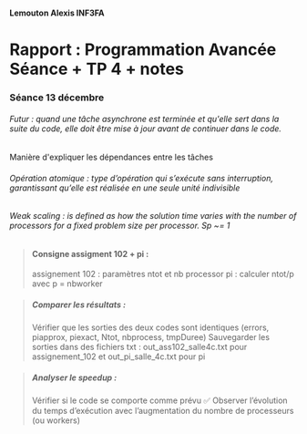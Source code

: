 #### Lemouton Alexis INF3FA

# Rapport : Programmation Avancée Séance + TP 4 + notes


### Séance 13 décembre

###### Futur : quand une tâche asynchrone est terminée et qu'elle sert dans la suite du code, elle doit être mise à jour avant de continuer dans le code.
Manière d'expliquer les dépendances entre les tâches

###### Opération atomique : type d’opération qui s’exécute sans interruption, garantissant qu’elle est réalisée en une seule unité indivisible

###### Weak scaling : is defined as how the solution time varies with the number of processors for a fixed problem size per processor. Sp ~= 1



> #### Consigne assigment 102 + pi :
>
> assignement 102 : paramètres ntot et nb processor
>  pi : calculer ntot/p avec p = nbworker

> ##### Comparer les résultats :
>
>Vérifier que les sorties des deux codes sont identiques (errors, piapprox, piexact, Ntot, nbprocess, tmpDuree)
>Sauvegarder les sorties dans des fichiers txt : out_ass102_salle4c.txt pour assignement_102 et out_pi_salle_4c.txt pour pi


> ##### Analyser le speedup :
>
> Vérifier si le code se comporte comme prévu ✅
> Observer l’évolution du temps d’exécution avec l’augmentation du nombre de processeurs (ou workers)